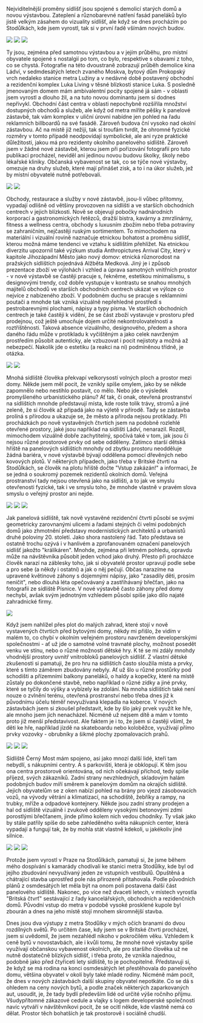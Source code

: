 Nejviditelnější proměny sídlišť jsou spojené s demolicí starých domů a novou výstavbou. Zateplení a různobarevné natření fasád paneláků bylo jistě velkým zásahem do vizuality sídlišť, ale když se dnes procházím po Stodůlkách, kde jsem vyrostl, tak si v první řadě všímám nových budov.

![](/sidliste/images/tomprinc/01.png)
![](/sidliste/images/tomprinc/02.png)
![](/sidliste/images/tomprinc/03.png)

Ty jsou, zejména před samotnou výstavbou a v jejím průběhu, pro místní obyvatele spojené s nostalgií po tom, co bylo, respektive s obavami z toho, co se chystá. Fotografie na této dvoustraně zobrazují průběh demolice kina Ládví, v sedmdesátých letech zvaného Moskva, bytový dům Prokopský vrch nedaleko stanice metra Lužiny a v nedávné době postavený obchodní a rezidenční komplex Luka Living v těsné blízkosti stanice Luka. S posledně jmenovaným domem mám ambivalentní pocity spojené já sám - v oblasti jsem vyrostl a dlouho žil, a na tuto novou dominantu jsem si dodnes nepřivykl. Obchodní část centra v oblasti nepochybně rozšířila množství dostupných obchodů a služeb, ale když od metra míříte pěšky k panelové zástavbě, tak vám komplex v uliční úrovni nabídne jen pohled na řadu reklamních billboardů na své fasádě. Zároveň budova ční vysoko nad okolní zástavbou. Ač na místě již nežiji, tak si troufám tvrdit, že ohromné fyzické rozměry v tomto případě neodpovídají symbolické, ale ani ryze praktické důležitosti, jakou má pro rezidenty okolního panelového sídliště. Zároveň jsem v žádné nové zástavbě, kterou jsem při pořizování fotografií pro tuto publikaci procházel, neviděl ani jedinou novou budovu školky, školy nebo lékařské kliniky. Občanská vybavenost se tak, co se týče nové výstavby, omezuje na druhy služeb, které mají přinášet zisk, a to i na úkor služeb, jež by místní obyvatelé nutně potřebovali.

![](/sidliste/images/tomprinc/04.png)
![](/sidliste/images/tomprinc/05.png)

Obchody, restaurace a služby v nové zástavbě, jsou-li vůbec přítomny, vypadají odlišně od většiny provozoven na sídlišti a ve starších obchodních centrech v jejich blízkosti. Nově se objevují pobočky nadnárodních korporací a gastronomických řetězců, dražší bistra, kavárny a zmrzlinárny, fitness a wellness centra, obchody s luxusním zbožím nebo třeba potraviny se zahraničním, nejčastěji ruským sortimentem. To mimochodem na materiální i vizuální rovině naznačuje etnickou bohatost a proměnu sídlišť, kterou možná máme tendenci ve vztahu k sídlištím přehlížet. Na etnickou diverzitu upozornil také výzkum studia Anthropictures Arrival City, který v kapitole Jihozápadní Město jako nový domov: etnická různorodost na pražských sídlištích pojednává Alžběta Medková. Jiný je i způsob prezentace zboží ve výlohách i vzhled a úprava samotných vnitřních prostor - v nové výstavbě se častěji pracuje s, řekněme, estetikou minimalismu, s designovými trendy, což dobře vystupuje v kontrastu se snahou mnohých majitelů obchodů ve starších obchodních centrech ukázat ve výloze co nejvíce z nabízeného zboží. V podobném duchu se pracuje s reklamními poutači a mnohde tak vzniká vizuálně nepřehledné prostředí s pestrobarevnými plochami, nápisy a typy písma. Ve starších obchodních centrech je také častěji k vidění, že se část zboží vystavuje v prostoru před prodejnou, což ještě umocňuje dojem určité nekontrolovatelnosti a roztříštěnosti. Taková absence vizuálního, designového, předem a shora daného řádu může v protikladu k vyčištěným a jako celek navrženým prostředím působit autenticky, ale vzbuzovat i pocit nejistoty a možná až nebezpečí. Nakolik jde o estetiku (a reakci na ni) podmíněnou třídně, je otázka.

![](/sidliste/images/tomprinc/06.png)
![](/sidliste/images/tomprinc/07.png)

Mnohá sídliště člověka překvapí velkorysostí volných ploch a prostor mezi domy. Někde jsem měl pocit, že vznikly spíše omylem, jako by se někde zapomnělo nebo nestihlo postavit, co mělo. Nebo jde o výsledek promyšleného urbanistického plánu? Ať tak, či onak, otevřená prostranství na sídlištích mnohde představují místa, kde roste tolik trávy, stromů a jiné zeleně, že si člověk až připadá jako na výletě v přírodě. Tady se zástavba prolíná s přírodou a ukazuje se, že město a příroda nejsou protiklady. Při procházkách po nově vystavěných čtvrtích jsem na podobně rozlehlé otevřené prostory, jaké jsou například na sídlišti Ládví, nenarazil. Rozdíl, mimochodem vizuálně dobře zachytitelný, spočívá také v tom, jak jsou či nejsou různé prostorové prvky od sebe odděleny. Zatímco starší dětská hřiště na panelových sídlištích mnohdy od zbytku prostoru neodděluje žádná bariéra, v nové výstavbě bývají oddělena pomocí dřevěných nebo kovových plotů. V některých případech, jako třeba v Britské čtvrti na Stodůlkách, se člověk na plotu hřiště dočte "Vstup zakázán!" a informaci, že se jedná o soukromý pozemek rezidentů okolních domů. Veřejná prostranství tady nejsou otevřená jako na sídlišti, a to jak ve smyslu otevřenosti fyzické, tak i ve smyslu toho, že mnohde vlastně v pravém slova smyslu o veřejný prostor ani nejde.

![](/sidliste/images/tomprinc/08.png)
![](/sidliste/images/tomprinc/09.png)
![](/sidliste/images/tomprinc/10.png)

Jak panelová sídliště, tak nově vystavěné rezidenční čtvrti působí se svými geometricky zarovnanými ulicemi a řadami stejných či velmi podobných domů jako zhmotnění představy modernistických architektů a urbanistů druhé poloviny 20. století. Jako shora nastolený řád. Tato představa se ostatně trochu ozývá i v hanlivém a zprofanovaném označení panelových sídlišť jakožto "králíkáren". Mnohde, zejména při letmém pohledu, opravdu může na návštěvníka působit jeden vchod jako druhý. Přesto při procházce člověk narazí na záblesky toho, jak si obyvatelé prostor upravují podle sebe a pro sebe (a někdy i ostatní) a jak o něj pečují. Občas narazíme na upravené květinové záhony s dojemnými nápisy, jako "zasadily děti, prosím neničit", nebo dlouhá léta opečovávaný a zastřihávaný břečťan, jako na fotografii ze sídliště Písnice. V nové výstavbě často záhony před domy nechybí, avšak svým jednotným vzhledem působí spíše jako dílo najaté zahradnické firmy.

![](/sidliste/images/tomprinc/11.png)

Když jsem nahlížel přes plot do malých zahrad, které stojí v nově vystavených čtvrtích před bytovými domy, někdy mi přišlo, že vidím v malém to, co chybí v okolním veřejném prostoru navrženém developerskými společnostmi - ať už jde o samotné volné travnaté plochy, možnost posedět venku ve stínu, nebo o různé možnosti dětské hry. K té se mi zdály mnohdy vhodnější prostory uvnitř vnitrobloků panelových sídlišť. Z vlastní dětské zkušenosti si pamatuji, že pro hru na sídlištích často sloužila místa a prvky, které s tímto záměrem zbudovány nebyly. Ať už šlo u různé prostůrky pod schodišti a přízemními balkony paneláků, o haldy a kopečky, které na místě zůstaly po dokončené stavbě, nebo například o různé zídky a jiné prvky, které se tyčily do výšky a vybízely ke zdolání. Na mnoha sídlištích také není nouze o zvlnění terénu, otevřená prostranství nebo třeba dnes již k původnímu účelu téměř nevyužívaná klepadla na koberce. V nových zástavbách jsem si zkoušel představit, kde by šlo jaký prvek využít ke hře, ale mnoho jsem jich nenacházel. Nicméně už nejsem dítě a mám v tomto proto již menší představivost. Ale faktem je i to, že jsem si častěji všiml, že děti ke hře, například jízdě na skateboardu nebo koloběžce, využívají přímo prvky vozovky - obrubníky a šikmé plochy zpomalovacích prahů.

![](/sidliste/images/tomprinc/12.png)
![](/sidliste/images/tomprinc/13.png)
![](/sidliste/images/tomprinc/14.png)

Sídliště Černý Most mám spojeno, asi jako mnozí další lidé, kteří tam nebydlí, s nákupními centry. A s parkovišti, která je obklopují. K těm jsou ona centra prostorově orientována, od nich očekávají příchod, tedy spíše příjezd, svých zákazníků. Zadní strany nevzhledných, skladovým halám podobných budov míří směrem k panelovým domům na okrajích sídliště. Jejich obyvatelům se z oken nabízí pohled na brány pro vjezd zásobovacích vozů, na vývody větrání a klimatizací, na schodiště, žebříky a rampy, na trubky, mříže a odpadové kontejnery. Někde jsou zadní strany prodejen a hal od sídliště vizuálně i zvukově odděleny vysokými betonovými zdmi porostlými břečťanem, jinde přímo kolem nich vedou chodníky. Ty však jako by stále patřily spíše do sebe zahleděného světa nákupních center, která vypadají a fungují tak, že by mohla stát vlastně kdekoli, u jakékoliv jiné silnice.

![](/sidliste/images/tomprinc/15.png)
![](/sidliste/images/tomprinc/16.png)
![](/sidliste/images/tomprinc/17.png)

Protože jsem vyrostl v Praze na Stodůlkách, pamatuji si, že jsme během mého dospívání s kamarády chodívali ke stanici metra Stodůlky, kde byl od jejího zbudování nevyužívaný jeden ze vstupních vestibulů. Opuštěná a chátrající stavba uprostřed pole nás přirozeně přitahovala. Podle původních plánů z osmdesátých let měla být na onom poli postavena další část panelového sídliště. Nakonec, po více než dvaceti letech, v místech vyrostla "Britská čtvrť" sestávající z řady kancelářských, obchodních a rezidenčních domů. Původní vstup do metra v podobě vysoké prosklené kupole byl zbourán a dnes na jeho místě stojí mnohem skromnější stavba.

Dnes jsou dva výstupy z metra Stodůlky v mých očích branami do dvou rozdílných světů. Po určitém čase, kdy jsem se v Britské čtvrti procházel, jsem si uvědomil, že jsem nezahlédl nikoho v pokročilém věku. Vzhledem k ceně bytů v novostavbách, ale i kvůli tomu, že mnohé nové výstavby spíše využívají občanskou vybavenost okolních, ale pro staršího člověka už ne nutně dostatečně blízkých sídlišť, i třeba proto, že vznikla najednou, podobně jako před čtyřiceti lety sídliště, to je pochopitelné. Představuji si, že když se má rodina na konci osmdesátých let přestěhovala do panelového domu, většina obyvatel v okolí byly také mladé rodiny. Nicméně mám pocit, že dnes v nových zástavbách další skupiny obyvatel nepotkáte. Co se dá s ohledem na ceny nových bytů, a podle značek některých zaparkovaných aut, usoudit, je, že tady bydlí především lidé od určité výše ročního příjmu. Všudypřítomné zákazové cedule a vlajky s logem developerské společnosti navíc vytváří v návštěvníkovi pocit, že se ocitl někde, kde vlastně nemá co dělat. Prostor těch bohatších je tak prostorově i sociálně chudší.
